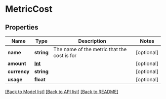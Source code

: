 # MetricCost

## Properties
Name | Type | Description | Notes
------------ | ------------- | ------------- | -------------
**name** | **string** | The name of the metric that the cost is for | [optional] 
**amount** | [**Int**](Int.md) |  | [optional] 
**currency** | **string** |  | [optional] 
**usage** | **float** |  | [optional] 

[[Back to Model list]](../../README.md#documentation-for-models) [[Back to API list]](../../README.md#documentation-for-api-endpoints) [[Back to README]](../../README.md)

